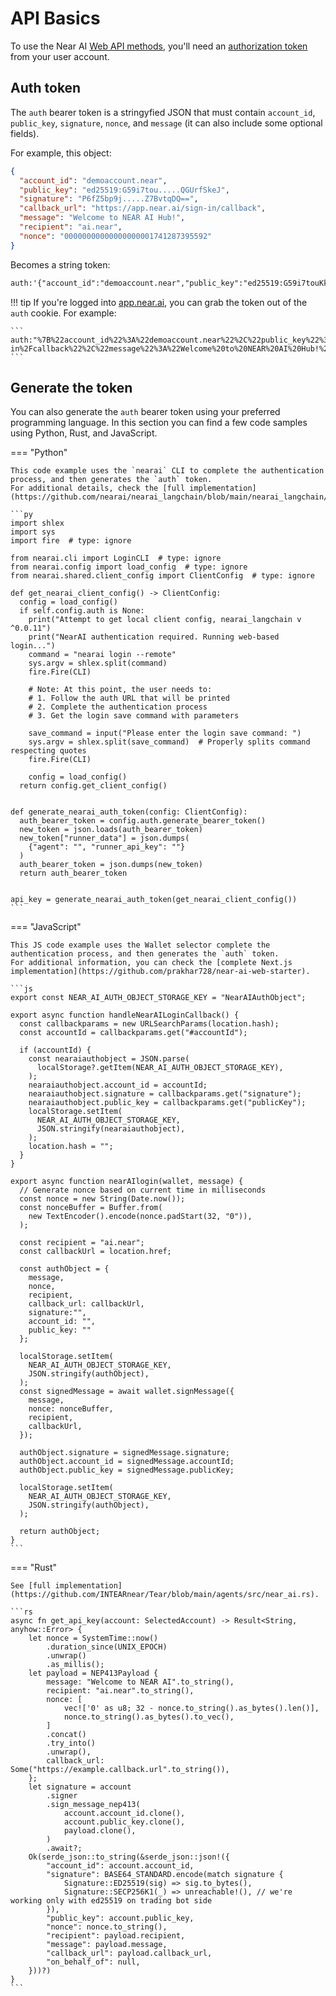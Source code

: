 # API Basics

To use the Near AI [Web API methods](https://api.near.ai/api/hub/standard), you'll need an [authorization token](#auth-token) from your user account.

## Auth token

The `auth` bearer token is a stringyfied JSON that must contain `account_id`, `public_key`, `signature`, `nonce`, and `message` (it can also include some optional fields).

For example, this object:

```json
{
  "account_id": "demoaccount.near",
  "public_key": "ed25519:G59i7tou.....QGUrfSkeJ",
  "signature": "P6fZ5bp9j.....Z7BvtqDQ==",
  "callback_url": "https://app.near.ai/sign-in/callback",
  "message": "Welcome to NEAR AI Hub!",
  "recipient": "ai.near",
  "nonce": "00000000000000000001741287395592"
}
```

Becomes a string token:

```txt
auth:'{"account_id":"demoaccount.near","public_key":"ed25519:G59i7touKk.....QGUrfSkeJ","signature":"P6fZ5bp9j.....BVTZ7BvtqDQ==","callback_url":"https://app.near.ai/sign-in/callback","message":"Welcome to NEAR AI Hub!","recipient":"ai.near","nonce":"00000000000000000001741287395592"}'
```

!!! tip
	If you're logged into [app.near.ai](https://app.near.ai), you can grab the token out of the `auth` cookie. For example:

	```
	auth:"%7B%22account_id%22%3A%22demoaccount.near%22%2C%22public_key%22%3A%22ed25519%3AG59i7tou.....QGUrfSkeJ%22%2C%22signature%22%3A%22P6fZ5bp9j.....Z7BvtqDQ%3D%3D%22%2C%22callback_url%22%3A%22https%3A%2F%2Fapp.near.ai%2Fsign-in%2Fcallback%22%2C%22message%22%3A%22Welcome%20to%20NEAR%20AI%20Hub!%22%2C%22recipient%22%3A%22ai.near%22%2C%22nonce%22%3A%2200000000000000000001741287395592%22%7D"
	```

## Generate the token

You can also generate the `auth` bearer token using your preferred programming language.
In this section you can find a few code samples using Python, Rust, and JavaScript.

=== "Python"

	This code example uses the `nearai` CLI to complete the authentication process, and then generates the `auth` token.
	For additional details, check the [full implementation](https://github.com/nearai/nearai_langchain/blob/main/nearai_langchain/local_config.py).

	```py
	import shlex
	import sys
	import fire  # type: ignore
	
	from nearai.cli import LoginCLI  # type: ignore
	from nearai.config import load_config  # type: ignore
	from nearai.shared.client_config import ClientConfig  # type: ignore
	
	def get_nearai_client_config() -> ClientConfig:
	  config = load_config()
	  if self.config.auth is None:
	    print("Attempt to get local client config, nearai_langchain v ^0.0.11")
	    print("NearAI authentication required. Running web-based login...")
	    command = "nearai login --remote"
	    sys.argv = shlex.split(command)
	    fire.Fire(CLI)
	
	    # Note: At this point, the user needs to:
	    # 1. Follow the auth URL that will be printed
	    # 2. Complete the authentication process
	    # 3. Get the login save command with parameters
	
	    save_command = input("Please enter the login save command: ")
	    sys.argv = shlex.split(save_command)  # Properly splits command respecting quotes
	    fire.Fire(CLI)
	
	    config = load_config()
	  return config.get_client_config()
	
	
	def generate_nearai_auth_token(config: ClientConfig):
	  auth_bearer_token = config.auth.generate_bearer_token()
	  new_token = json.loads(auth_bearer_token)
	  new_token["runner_data"] = json.dumps(
	    {"agent": "", "runner_api_key": ""}
	  )
	  auth_bearer_token = json.dumps(new_token)
	  return auth_bearer_token
	
	
	api_key = generate_nearai_auth_token(get_nearai_client_config())
	```

=== "JavaScript"

	This JS code example uses the Wallet selector complete the authentication process, and then generates the `auth` token.
	For additional information, you can check the [complete Next.js implementation](https://github.com/prakhar728/near-ai-web-starter).

	```js
	export const NEAR_AI_AUTH_OBJECT_STORAGE_KEY = "NearAIAuthObject";
	
	export async function handleNearAILoginCallback() {
	  const callbackparams = new URLSearchParams(location.hash);
	  const accountId = callbackparams.get("#accountId");
	
	  if (accountId) {
	    const nearaiauthobject = JSON.parse(
	      localStorage?.getItem(NEAR_AI_AUTH_OBJECT_STORAGE_KEY),
	    );
	    nearaiauthobject.account_id = accountId;
	    nearaiauthobject.signature = callbackparams.get("signature");
	    nearaiauthobject.public_key = callbackparams.get("publicKey");
	    localStorage.setItem(
	      NEAR_AI_AUTH_OBJECT_STORAGE_KEY,
	      JSON.stringify(nearaiauthobject),
	    );
	    location.hash = "";
	  }
	}
	
	export async function nearAIlogin(wallet, message) {
	  // Generate nonce based on current time in milliseconds
	  const nonce = new String(Date.now());
	  const nonceBuffer = Buffer.from(
	    new TextEncoder().encode(nonce.padStart(32, "0")),
	  );
	
	  const recipient = "ai.near";
	  const callbackUrl = location.href;
	
	  const authObject = {
	    message,
	    nonce,
	    recipient,
	    callback_url: callbackUrl,
	    signature:"",
	    account_id: "",
	    public_key: ""
	  };
	
	  localStorage.setItem(
	    NEAR_AI_AUTH_OBJECT_STORAGE_KEY,
	    JSON.stringify(authObject),
	  );
	  const signedMessage = await wallet.signMessage({
	    message,
	    nonce: nonceBuffer,
	    recipient,
	    callbackUrl,
	  });
	
	  authObject.signature = signedMessage.signature;
	  authObject.account_id = signedMessage.accountId;
	  authObject.public_key = signedMessage.publicKey;
	
	  localStorage.setItem(
	    NEAR_AI_AUTH_OBJECT_STORAGE_KEY,
	    JSON.stringify(authObject),
	  );
	
	  return authObject;
	}
	```

=== "Rust"

	See [full implementation](https://github.com/INTEARnear/Tear/blob/main/agents/src/near_ai.rs).

	```rs
	async fn get_api_key(account: SelectedAccount) -> Result<String, anyhow::Error> {
	    let nonce = SystemTime::now()
	        .duration_since(UNIX_EPOCH)
	        .unwrap()
	        .as_millis();
	    let payload = NEP413Payload {
	        message: "Welcome to NEAR AI".to_string(),
	        recipient: "ai.near".to_string(),
	        nonce: [
	            vec!['0' as u8; 32 - nonce.to_string().as_bytes().len()],
	            nonce.to_string().as_bytes().to_vec(),
	        ]
	        .concat()
	        .try_into()
	        .unwrap(),
	        callback_url: Some("https://example.callback.url".to_string()),
	    };
	    let signature = account
	        .signer
	        .sign_message_nep413(
	            account.account_id.clone(),
	            account.public_key.clone(),
	            payload.clone(),
	        )
	        .await?;
	    Ok(serde_json::to_string(&serde_json::json!({
	        "account_id": account.account_id,
	        "signature": BASE64_STANDARD.encode(match signature {
	            Signature::ED25519(sig) => sig.to_bytes(),
	            Signature::SECP256K1(_) => unreachable!(), // we're working only with ed25519 on trading bot side
	        }),
	        "public_key": account.public_key,
	        "nonce": nonce.to_string(),
	        "recipient": payload.recipient,
	        "message": payload.message,
	        "callback_url": payload.callback_url,
	        "on_behalf_of": null,
	    }))?)
	}
	```
